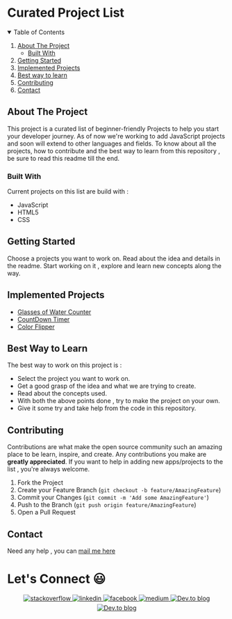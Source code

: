 # Curated Project List


<!-- TABLE OF CONTENTS -->
<details open="open">
  <summary>Table of Contents</summary>
  <ol>
    <li>
      <a href="#about-the-project">About The Project</a>
      <ul>
        <li><a href="#built-with">Built With</a></li>
      </ul>
    </li>
    <li>
      <a href="#getting-started">Getting Started</a>
    </li>
    <li>
      <a href="#implemented-projects">Implemented Projects</a>
    </li>
    <li><a href="#best-way-to-learn">Best way to learn</a></li>
    <li><a href="#contributing">Contributing</a></li>
    <li><a href="#contact">Contact</a></li>
  </ol>
</details>


<!-- ABOUT THE PROJECT -->
## About The Project

This project is a curated list of beginner-friendly Projects to help you start your developer journey. As of now we're working to add JavaScript projects and soon will extend to other languages and fields. To know about all the projects, how to contribute and the best way to learn from this repository , be sure to read this readme till the end.

### Built With

Current projects on this list are build with :
* JavaScript
* HTML5
* CSS

<!-- GETTING STARTED -->
## Getting Started

Choose a projects you want to work on. Read about the idea and details in the readme. Start working on it , explore and learn new concepts along the way.

## Implemented Projects

- [Glasses of Water Counter](https://github.com/friskycodeur/curated-project-list/tree/main/JavaScript/Glasses-of-Water-Counter-App)
- [CountDown Timer](https://github.com/friskycodeur/curated-project-list/tree/main/JavaScript/Countdown-Timer)
- [Color Flipper](https://github.com/friskycodeur/curated-project-list/tree/main/JavaScript/Color-flipper)

<!-- USAGE EXAMPLES -->

## Best Way to Learn

The best way to work on this project is :

* Select the project you want to work on.
* Get a good grasp of the idea and what we are trying to create.
* Read about the concepts used.
* With both the above points done , try to make the project on your own.
* Give it some try and take help from the code in this repository.

<!-- CONTRIBUTING -->
## Contributing

Contributions are what make the open source community such an amazing place to be learn, inspire, and create. Any contributions you make are **greatly appreciated**.
If you want to help in adding new apps/projects to the list , you're always welcome.

1. Fork the Project
2. Create your Feature Branch (`git checkout -b feature/AmazingFeature`)
3. Commit your Changes (`git commit -m 'Add some AmazingFeature'`)
4. Push to the Branch (`git push origin feature/AmazingFeature`)
5. Open a Pull Request


<!-- CONTACT -->
## Contact

Need any help , you can [mail me here](mailto:friskycodeur@gmail.com)

<h1> Let's Connect 😃</h1>
<div>
<div align="center">
<a href="https://stackoverflow.com/users/14524669" target="_blank">
<img src=https://img.shields.io/badge/stackoverflow-%23F28032.svg?&style=for-the-badge&logo=stackoverflow&logoColor=white alt=stackoverflow style="margin-bottom: 5px;" />
</a>
<a href="https://linkedin.com/in/friskycodeur" target="_blank">
<img src=https://img.shields.io/badge/linkedin-%231E77B5.svg?&style=for-the-badge&logo=linkedin&logoColor=white alt=linkedin style="margin-bottom: 5px;" />
</a>
<a href="https://www.facebook.com/2310prateek/" target="_blank">
<img src=https://img.shields.io/badge/facebook-%232E87FB.svg?&style=for-the-badge&logo=facebook&logoColor=white alt=facebook style="margin-bottom: 5px;" />
</a>
<a href="https://medium.com/@friskycodeur" target="_blank">
<img src=https://img.shields.io/badge/medium-%23292929.svg?&style=for-the-badge&logo=medium&logoColor=white alt=medium style="margin-bottom: 5px;" />
</a>  
<a href="https://dev.to/friskycodeur" target="_blank">
<img alt="Dev.to blog" src=https://img.shields.io/badge/dev.to-0A0A0A?style=for-the-badge&logo=dev.to&logoColor=white alt=medium style="margin-bottom: 5px;"/ >
</a>
<a href="https://twitter.com/moodyarrow" target="_blank">
<img alt="Dev.to blog" src=https://img.shields.io/badge/Twitter-1DA1F2?style=for-the-badge&logo=twitter&logoColor=white alt=medium style="margin-bottom: 5px;"/ >
</a>
</div>


